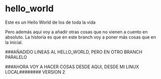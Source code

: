 # hello_world
Este es un Hello World de los de toda la vida

Pero además aquí voy a añadir otras cosas que no vienen a cuento en absoluto.
La historia es que en este branch voy a poner más cosas que en la inicial.

###AÑADIDO LINEAS AL HELLO_WORLD, PERO EN OTRO BRANCH PARALELO

###AHORA VOY A HACER COSAS DESDE AQUI, DESDE MI LINUX LOCAL######## VERSION 2
